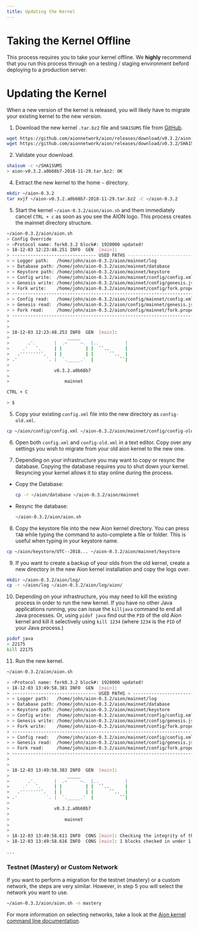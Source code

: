 ```yaml
---
title: Updating the Kernel
---
```


# Taking the Kernel Offline

This process requires you to take your kernel offline. We **highly** recommend that you run this process through on a testing / staging environment beford deploying to a production server.

# Updating the Kernel

When a new version of the kernel is released, you will likely have to migrate your existing kernel to the new version.

1. Download the new kernel `.tar.bz2` file and `SHA1SUMS` file from [GitHub](https://github.com/aionnetwork/aion/releases).

```bash
wget https://github.com/aionnetwork/aion/releases/download/v0.3.2/aion-v0.3.2.a0b68b7-2018-11-29.tar.bz2 -P ~/
wget https://github.com/aionnetwork/aion/releases/download/v0.3.2/SHA1SUMS -P ~/
```

2. Validate your download.

```bash
sha1sum -c ~/SHA1SUMS
> aion-v0.3.2.a0b68b7-2018-11-29.tar.bz2: OK
```

4. Extract the new kernel to the home `~` directory.

```bash
mkdir ~/aion-0.3.2
tar xvjf ~/aion-v0.3.2.a0b68b7-2018-11-29.tar.bz2 -C ~/aion-0.3.2
```

5. Start the kernel `~/aion-0.3.2/aion/aion.sh` and them immediately cancel `CTRL + c` as soon as you see the AION logo. This process creates the mainnet directory structure.

```bash
~/aion-0.3.2/aion/aion.sh
> Config Override
> <Protocol name: fork0.3.2 block#: 1920000 updated!
> 18-12-03 12:23:48.251 INFO  GEN  [main]: 
> -------------------------------- USED PATHS --------------------------------
> > Logger path:   /home/john/aion-0.3.2/aion/mainnet/log
> > Database path: /home/john/aion-0.3.2/aion/mainnet/database
> > Keystore path: /home/john/aion-0.3.2/aion/mainnet/keystore
> > Config write:  /home/john/aion-0.3.2/aion/mainnet/config/config.xml
> > Genesis write: /home/john/aion-0.3.2/aion/mainnet/config/genesis.json
> > Fork write:    /home/john/aion-0.3.2/aion/mainnet/config/fork.properties
> ----------------------------------------------------------------------------
> > Config read:   /home/john/aion-0.3.2/aion/config/mainnet/config.xml
> > Genesis read:  /home/john/aion-0.3.2/aion/config/mainnet/genesis.json
> > Fork read:     /home/john/aion-0.3.2/aion/config/mainnet/fork.properties
> ----------------------------------------------------------------------------
>
>
> 18-12-03 12:23:48.253 INFO  GEN  [main]:
>                      _____
>       .'.       |  .~     ~.  |..          |
>     .'   `.     | |         | |  ``..      |
>   .''''''''`.   | |         | |      ``..  |
> .'           `. |  `._____.'  |          ``|
>
>                 v0.3.2.a0b68b7
>
>                     mainnet

CTRL + C

> $
```

5. Copy your existing `config.xml` file into the new directory as `config-old.xml`.

```bash
cp ~/aion/config/config.xml ~/aion-0.3.2/aion/mainnet/config/config-old.xml
```

6. Open both `config.xml` and `config-old.xml` in a text editor. Copy over any settings you wish to migrate from your old aion kernel to the new one.

7. Depending on your infrastructure you may want to copy or resync the database. Copying the database requires you to shut down your kernel. Resyncing your kernel allows it to stay online during the process.

  - Copy the Database:

    ```bash
    cp -r ~/aion/database ~/aion-0.3.2/aion/mainnet
    ```

  - Resync the database:

    ```bash
    ~/aion-0.3.2/aion/aion.sh
    ```

8. Copy the keystore file into the new Aion kernel directory. You can press `TAB` while typing the command to auto-complete a file or folder. This is useful when typing in your keystore name.

```bash
cp ~/aion/keystore/UTC--2018... ~/aion-0.3.2/aion/mainnet/keystore
```

9. If you want to create a backup of your olds from the old kernel, create a new directory in the new Aion kernel installation and copy the logs over.

```bash
mkdir ~/aion-0.3.2/aion/log/
cp -r ~/aion/log ~/aion-0.3.2/aion/log/aion/
```

10. Depending on your infrastructure, you may need to kill the existing process in order to run the new kernel. If you have no other Java applications running, you can issue the `killjava` command to end all Java processes. Or, using `pidof java` find out the `PID` of the old Aion kernel and kill it selectively using `kill 1234` (where `1234` is the `PID` of your Java process.)

```bash
pidof java
> 22175
kill 22175
```

11. Run the new kernel.

```bash
~/aion-0.3.2/aion/aion.sh

> <Protocol name: fork0.3.2 block#: 1920000 updated!
> 18-12-03 13:49:58.381 INFO  GEN  [main]:
> -------------------------------- USED PATHS > --------------------------------
> > Logger path:   /home/john/aion-0.3.2/aion/mainnet/log
> > Database path: /home/john/aion-0.3.2/aion/mainnet/database
> > Keystore path: /home/john/aion-0.3.2/aion/mainnet/keystore
> > Config write:  /home/john/aion-0.3.2/aion/mainnet/config/config.xml
> > Genesis write: /home/john/aion-0.3.2/aion/mainnet/config/genesis.json
> > Fork write:    /home/john/aion-0.3.2/aion/mainnet/config/fork.properties
> -------------------------------------------------------------------------> ---
> > Config read:   /home/john/aion-0.3.2/aion/mainnet/config/config.xml
> > Genesis read:  /home/john/aion-0.3.2/aion/mainnet/config/genesis.json
> > Fork read:     /home/john/aion-0.3.2/aion/mainnet/config/fork.properties
> -------------------------------------------------------------------------> ---
>
>
> 18-12-03 13:49:58.383 INFO  GEN  [main]:
>                      _____
>       .'.       |  .~     ~.  |..          |
>     .'   `.     | |         | |  ``..      |
>   .''''''''`.   | |         | |      ``..  |
> .'           `. |  `._____.'  |          ``|
>
>                 v0.3.2.a0b68b7
>
>                     mainnet
>
>
> 18-12-03 13:49:58.611 INFO  CONS [main]: Checking the integrity of the > total difficulty information...
> 18-12-03 13:49:58.616 INFO  CONS [main]: 1 blocks checked in under 1 sec.

...
```

### Testnet (Mastery) or Custom Network

If you want to perform a migration for the testnet (mastery) or a custom network, the steps are very similar. However, in step 5 you will select the network you want to use.

```bash
~/aion-0.3.2/aion/aion.sh -n mastery
```

For more information on selecting networks, take a look at the [Aion kernel command line documentation](/aion-node/kernel/command-line).